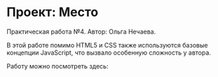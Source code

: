 # Проект: Место

Практическая работа №4.
Автор: Ольга Нечаева.

В этой работе помимо HTML5 и CSS также используются базовые концепции JavaScript, что вызвало особенную сложность у автора. 

Работу можно посмотреть здесь: 